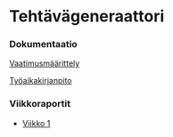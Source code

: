 # **Tehtävägeneraattori**

### Dokumentaatio

[Vaatimusmäärittely](https://github.com/nettivastaava/MazeSolver/blob/master/dokumentaatio/maarittelydokumentti.md)

[Työaikakirjanpito](https://github.com/nettivastaava/MazeSolver/blob/master/dokumentaatio/tyotunnit.md)

### Viikkoraportit

- [Viikko 1](https://github.com/nettivastaava/MazeSolver/blob/master/dokumentaatio/viikkoraportti1.md)

